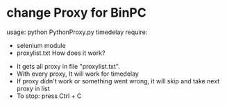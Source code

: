 # change Proxy for BinPC

usage: python PythonProxy.py timedelay
require:
 + selenium module
 + proxylist.txt
How does it work?
- It gets all proxy in file "proxylist.txt".
- With every proxy, It will work for timedelay
- If proxy didn't work or something went wrong, it will skip and take next proxy in list
- To stop: press Ctrl + C
